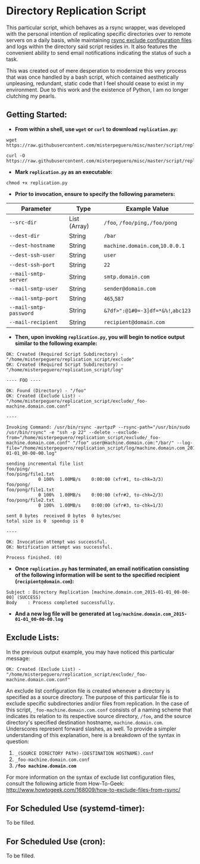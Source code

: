 # Directory Replication Script

This particular script, which behaves as a rsync wrapper, was developed with the personal intention of replicating specific directories over to remote servers on a daily basis, while maintaining [rsync exclude configuration files](http://www.howtogeek.com/168009/how-to-exclude-files-from-rsync/) and logs within the directory said script resides in. It also features the convenient ability to send email notifications indicating the status of such a task.

This was created out of mere desperation to modernize this very process that was once handled by a bash script, which contained aesthetically unpleasing, redundant, static code that I feel should cease to exist in my environment. Due to this work and the existence of Python, I am no longer clutching my pearls.

## Getting Started:

- **From within a shell, use `wget` or `curl` to download `replication.py`:**
```
wget https://raw.githubusercontent.com/misterpeguero/misc/master/script/replication/replication.py
```
```
curl -O https://raw.githubusercontent.com/misterpeguero/misc/master/script/replication/replication.py
```

- **Mark `replication.py` as an executable:**
```
chmod +x replication.py
```

- **Prior to invocation, ensure to specify the following parameters:**

Parameter              | Type         | Example Value
---------              | ----         | -------------
`--src-dir`            | List (Array) | `/foo`, `/foo/ping,/foo/pong`
`--dest-dir`           | String       | `/bar`
`--dest-hostname`      | String       | `machine.domain.com`,`10.0.0.1`
`--dest-ssh-user`      | String       | `user`
`--dest-ssh-port`      | String       | `22`
`--mail-smtp-server`   | String       | `smtp.domain.com`
`--mail-smtp-user`     | String       | `sender@domain.com`
`--mail-smtp-port`     | String       | `465`,`587`
`--mail-smtp-password` | String       | `&7df>":@1#0=-3]df=*&%!`,`abc123`
`--mail-recipient`     | String       | `recipient@domain.com`

- **Then, upon invoking `replication.py`, you will begin to notice output similar to the following example:**
```
OK: Created (Required Script Subdirectory) - "/home/misterpeguero/replication_script/exclude"
OK: Created (Required Script Subdirectory) - "/home/misterpeguero/replication_script/log"

---- FOO ----

OK: Found (Directory) - "/foo"
OK: Created (Exclude List) - "/home/misterpeguero/replication_script/exclude/_foo-machine.domain.com.conf"

----

Invoking Command: /usr/bin/rsync -avrtpzP --rsync-path="/usr/bin/sudo /usr/bin/rsync" -e "ssh -p 22" --delete --exclude-from="/home/misterpeguero/replication_script/exclude/_foo-machine.domain.com.conf" "/foo" user@machine.domain.com:"/bar/" --log-file="/home/misterpeguero/replication_script/log/machine.domain.com_2015-01-01_00-00-00.log"

sending incremental file list
foo/ping/
foo/ping/file1.txt
            0 100%  1.00MB/s    0:00:00 (xfr#1, to-chk=3/3)
foo/pong/
foo/pong/file1.txt
            0 100%  1.00MB/s    0:00:00 (xfr#2, to-chk=2/3)
foo/pong/file2.txt
            0 100%  1.00MB/s    0:00:00 (xfr#3, to-chk=1/3)

sent 0 bytes  received 0 bytes  0 bytes/sec
total size is 0  speedup is 0

----

OK: Invocation attempt was successful.
OK: Notification attempt was successful.

Process finished. (0)
```
- **Once `replication.py` has terminated, an email notification consisting of the following information will be sent to the specified recipient (`recipient@domain.com`):**
```
Subject : Directory Replication [machine.domain.com_2015-01-01_00-00-00] (SUCCESS)
Body    : Process completed successfully.
```

- **And a new log file will be generated at `log/machine.domain.com_2015-01-01_00-00-00.log`**

## Exclude Lists:

In the previous output example, you may have noticed this particular message:
```
OK: Created (Exclude List) - "/home/misterpeguero/replication_script/exclude/_foo-machine.domain.com.conf"
```
An exclude list configuration file is created whenever a directory is specified as a source directory. The purpose of this particular file is to exclude specific subdirectories and/or files from replication. In the case of this script, `_foo-machine.domain.com.conf` consists of a naming scheme that indicates its relation to its respective source directory, `/foo`, and the source directory's specified destination hostname, `machine.domain.com`. Underscores represent forward slashes, as well. To provide a simpler understanding of this explanation, here is a breakdown of the syntax in question:

1. `_(SOURCE DIRECTORY PATH)-(DESTINATION HOSTNAME).conf`
2. `_foo-machine.domain.com.conf`
3. **`/foo machine.domain.com`**

For more information on the syntax of exclude list configuration files, consult the following article from How-To-Geek: http://www.howtogeek.com/168009/how-to-exclude-files-from-rsync/

## For Scheduled Use (systemd-timer):

To be filled.

## For Scheduled Use (cron):

To be filled.

